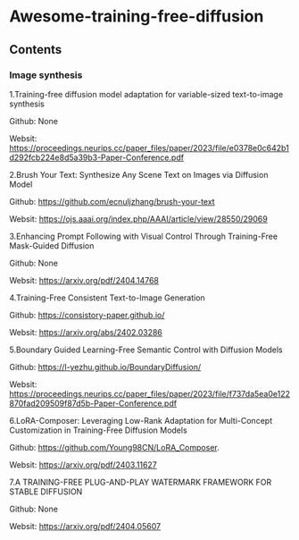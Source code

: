 # Awesome-training-free-diffusion

## Contents

### Image synthesis

1.Training-free diffusion model adaptation for variable-sized text-to-image synthesis

Github: None

Websit: https://proceedings.neurips.cc/paper_files/paper/2023/file/e0378e0c642b1d292fcb224e8d5a39b3-Paper-Conference.pdf

2.Brush Your Text: Synthesize Any Scene Text on Images via Diffusion Model 

Github: https://github.com/ecnuljzhang/brush-your-text

Websit: https://ojs.aaai.org/index.php/AAAI/article/view/28550/29069

3.Enhancing Prompt Following with Visual Control Through Training-Free Mask-Guided Diffusion

Github: None

Websit: https://arxiv.org/pdf/2404.14768

4.Training-Free Consistent Text-to-Image Generation

Github: https://consistory-paper.github.io/

Websit: https://arxiv.org/abs/2402.03286

5.Boundary Guided Learning-Free Semantic Control with Diffusion Models

Github: https://l-yezhu.github.io/BoundaryDiffusion/

Websit: https://proceedings.neurips.cc/paper_files/paper/2023/file/f737da5ea0e122870fad209509f87d5b-Paper-Conference.pdf

6.LoRA-Composer: Leveraging Low-Rank Adaptation for Multi-Concept Customization in Training-Free Diffusion Models 

Github: https://github.com/Young98CN/LoRA_Composer. 

Websit: https://arxiv.org/pdf/2403.11627

7.A TRAINING-FREE PLUG-AND-PLAY WATERMARK FRAMEWORK FOR STABLE DIFFUSION

Github: None

Websit: https://arxiv.org/pdf/2404.05607